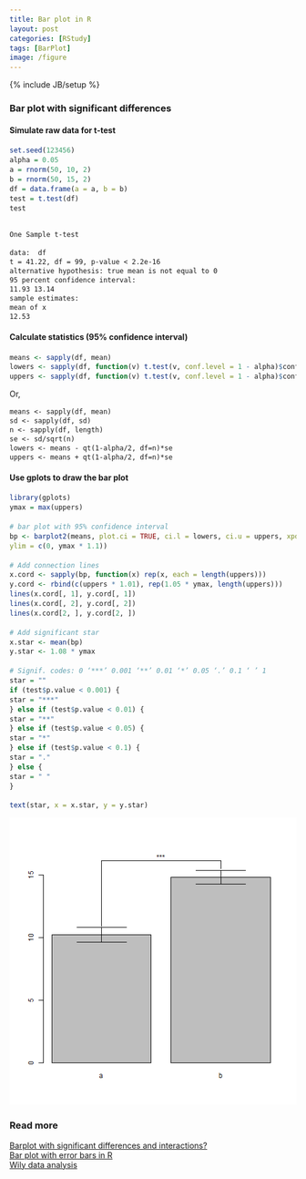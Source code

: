 ```yaml
---
title: Bar plot in R
layout: post
categories: [RStudy]
tags: [BarPlot]
image: /figure
---
```

{% include JB/setup %}

### Bar plot with significant differences

#### Simulate raw data for t-test


```r
set.seed(123456)
alpha = 0.05
a = rnorm(50, 10, 2)
b = rnorm(50, 15, 2)
df = data.frame(a = a, b = b)
test = t.test(df)
test
```

```

One Sample t-test

data:  df
t = 41.22, df = 99, p-value < 2.2e-16
alternative hypothesis: true mean is not equal to 0
95 percent confidence interval:
11.93 13.14
sample estimates:
mean of x
12.53
```


#### Calculate statistics (95% confidence interval)


```r
means <- sapply(df, mean)
lowers <- sapply(df, function(v) t.test(v, conf.level = 1 - alpha)$conf.int[1])
uppers <- sapply(df, function(v) t.test(v, conf.level = 1 - alpha)$conf.int[2])
```


Or,

```
means <- sapply(df, mean)
sd <- sapply(df, sd)
n <- sapply(df, length)
se <- sd/sqrt(n)
lowers <- means - qt(1-alpha/2, df=n)*se
uppers <- means + qt(1-alpha/2, df=n)*se
```


#### Use gplots to draw the bar plot


```r
library(gplots)
ymax = max(uppers)

# bar plot with 95% confidence interval
bp <- barplot2(means, plot.ci = TRUE, ci.l = lowers, ci.u = uppers, xpd = FALSE,
ylim = c(0, ymax * 1.1))

# Add connection lines
x.cord <- sapply(bp, function(x) rep(x, each = length(uppers)))
y.cord <- rbind(c(uppers * 1.01), rep(1.05 * ymax, length(uppers)))
lines(x.cord[, 1], y.cord[, 1])
lines(x.cord[, 2], y.cord[, 2])
lines(x.cord[2, ], y.cord[2, ])

# Add significant star
x.star <- mean(bp)
y.star <- 1.08 * ymax

# Signif. codes: 0 ‘***’ 0.001 ‘**’ 0.01 ‘*’ 0.05 ‘.’ 0.1 ‘ ’ 1
star = ""
if (test$p.value < 0.001) {
star = "***"
} else if (test$p.value < 0.01) {
star = "**"
} else if (test$p.value < 0.05) {
star = "*"
} else if (test$p.value < 0.1) {
star = "."
} else {
star = " "
}

text(star, x = x.star, y = y.star)
```

![plot of chunk barplot](/figure/barplot.png)


### Read more      

[Barplot with significant differences and interactions?](http://stackoverflow.com/questions/15535708/barplot-with-significant-differences-and-interactions)          
[Bar plot with error bars in R](http://heuristically.wordpress.com/2013/10/20/bar-plot-with-error-bars-r/)           
[Wily data analysis](http://sharpstatistics.co.uk/stats/wily-data-analysis/)         


